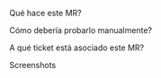 Qué hace este MR?


Cómo debería probarlo manualmente?


A qué ticket está asociado este MR?


Screenshots
